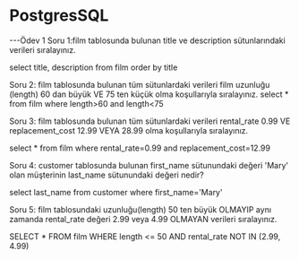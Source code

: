 ﻿# PostgresSQL
---Ödev 1
Soru 1:film tablosunda bulunan title ve description sütunlarındaki verileri sıralayınız.

select title, description from film order by title

Soru 2: film tablosunda bulunan tüm sütunlardaki verileri film uzunluğu (length) 60 dan büyük VE 75 ten küçük olma koşullarıyla sıralayınız.
select * from film where length>60 and length<75 


Soru 3: film tablosunda bulunan tüm sütunlardaki verileri rental_rate 0.99 VE replacement_cost 12.99 VEYA 28.99 olma koşullarıyla sıralayınız.

select * from film where rental_rate=0.99 and replacement_cost=12.99

Soru 4: customer tablosunda bulunan first_name sütunundaki değeri 'Mary' olan müşterinin last_name sütunundaki değeri nedir?

select last_name from customer where first_name='Mary'

Soru 5: film tablosundaki uzunluğu(length) 50 ten büyük OLMAYIP aynı zamanda rental_rate değeri 2.99 veya 4.99 OLMAYAN verileri sıralayınız.

SELECT *
FROM film
WHERE length <= 50
AND rental_rate NOT IN (2.99, 4.99)

